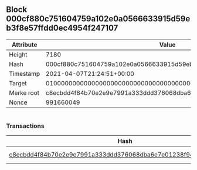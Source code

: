 ## Block 000cf880c751604759a102e0a0566633915d59eb3f8e57ffdd0ec4954f247107

Attribute | Value
--- | ---
Height | 7180
Hash | 000cf880c751604759a102e0a0566633915d59eb3f8e57ffdd0ec4954f247107
Timestamp | 2021-04-07T21:24:51+00:00
Target | 0100000000000000000000000000000000000000000000000000000000000000
Merke root | c8ecbdd4f84b70e2e9e7991a333ddd376068dba6e7e01238f94135d916fd6497
Nonce | 991660049

```

```

### Transactions

Hash | Amount
--- | ---
[c8ecbdd4f84b70e2e9e7991a333ddd376068dba6e7e01238f94135d916fd6497](c8ecbdd4f84b70e2e9e7991a333ddd376068dba6e7e01238f94135d916fd6497.md) | 10.00000000 SKEPTI 
